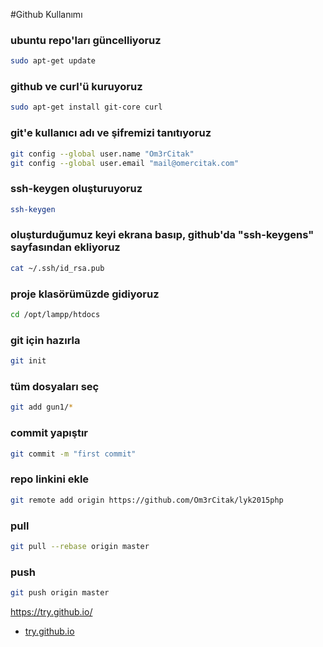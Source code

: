 #Github Kullanımı

### ubuntu repo'ları güncelliyoruz
```sh
sudo apt-get update
```

### github ve curl'ü kuruyoruz
```sh
sudo apt-get install git-core curl
```

### git'e kullanıcı adı ve şifremizi tanıtıyoruz
```sh
git config --global user.name "Om3rCitak"
git config --global user.email "mail@omercitak.com"
```

### ssh-keygen oluşturuyoruz
```sh
ssh-keygen
```

### oluşturduğumuz keyi ekrana basıp, github'da "ssh-keygens" sayfasından ekliyoruz
```sh
cat ~/.ssh/id_rsa.pub
```

### proje klasörümüzde gidiyoruz
```sh
cd /opt/lampp/htdocs
```

### git için hazırla
```sh
git init
```

### tüm dosyaları seç
```sh
git add gun1/*
```

### commit yapıştır
```sh
git commit -m "first commit"
```

### repo linkini ekle
```sh
git remote add origin https://github.com/Om3rCitak/lyk2015php
```

### pull
```sh
git pull --rebase origin master
```

### push
```sh
git push origin master
```

https://try.github.io/
* [try.github.io](https://try.github.io/)

